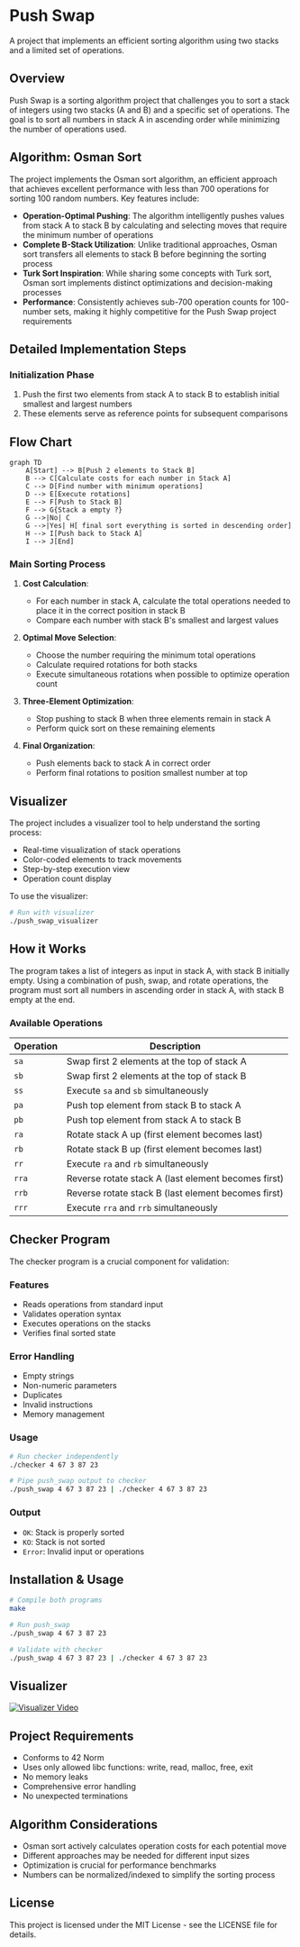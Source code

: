 # Push Swap
A project that implements an efficient sorting algorithm using two stacks and a limited set of operations.

## Overview
Push Swap is a sorting algorithm project that challenges you to sort a stack of integers using two stacks (A and B) and a specific set of operations. The goal is to sort all numbers in stack A in ascending order while minimizing the number of operations used.

## Algorithm: Osman Sort
The project implements the Osman sort algorithm, an efficient approach that achieves excellent performance with less than 700 operations for sorting 100 random numbers. Key features include:

- **Operation-Optimal Pushing**: The algorithm intelligently pushes values from stack A to stack B by calculating and selecting moves that require the minimum number of operations
- **Complete B-Stack Utilization**: Unlike traditional approaches, Osman sort transfers all elements to stack B before beginning the sorting process
- **Turk Sort Inspiration**: While sharing some concepts with Turk sort, Osman sort implements distinct optimizations and decision-making processes
- **Performance**: Consistently achieves sub-700 operation counts for 100-number sets, making it highly competitive for the Push Swap project requirements

## Detailed Implementation Steps

### Initialization Phase
1. Push the first two elements from stack A to stack B to establish initial smallest and largest numbers
2. These elements serve as reference points for subsequent comparisons

## Flow Chart
```mermaid
graph TD
    A[Start] --> B[Push 2 elements to Stack B]
    B --> C[Calculate costs for each number in Stack A]
    C --> D[Find number with minimum operations]
    D --> E[Execute rotations]
    E --> F[Push to Stack B]
    F --> G{Stack a empty ?}
    G -->|No| C
    G -->|Yes| H[ final sort everything is sorted in descending order]
    H --> I[Push back to Stack A]
    I --> J[End]
```

### Main Sorting Process
1. **Cost Calculation**:
   - For each number in stack A, calculate the total operations needed to place it in the correct position in stack B
   - Compare each number with stack B's smallest and largest values
   
2. **Optimal Move Selection**:
   - Choose the number requiring the minimum total operations
   - Calculate required rotations for both stacks
   - Execute simultaneous rotations when possible to optimize operation count

3. **Three-Element Optimization**:
   - Stop pushing to stack B when three elements remain in stack A
   - Perform quick sort on these remaining elements

4. **Final Organization**:
   - Push elements back to stack A in correct order
   - Perform final rotations to position smallest number at top

## Visualizer
The project includes a visualizer tool to help understand the sorting process:
- Real-time visualization of stack operations
- Color-coded elements to track movements
- Step-by-step execution view
- Operation count display

To use the visualizer:
```bash
# Run with visualizer
./push_swap_visualizer
```

## How it Works
The program takes a list of integers as input in stack A, with stack B initially empty. Using a combination of push, swap, and rotate operations, the program must sort all numbers in ascending order in stack A, with stack B empty at the end.

### Available Operations
| Operation | Description |
|-----------|-------------|
| `sa` | Swap first 2 elements at the top of stack A |
| `sb` | Swap first 2 elements at the top of stack B |
| `ss` | Execute `sa` and `sb` simultaneously |
| `pa` | Push top element from stack B to stack A |
| `pb` | Push top element from stack A to stack B |
| `ra` | Rotate stack A up (first element becomes last) |
| `rb` | Rotate stack B up (first element becomes last) |
| `rr` | Execute `ra` and `rb` simultaneously |
| `rra` | Reverse rotate stack A (last element becomes first) |
| `rrb` | Reverse rotate stack B (last element becomes first) |
| `rrr` | Execute `rra` and `rrb` simultaneously |

## Checker Program
The checker program is a crucial component for validation:

### Features
- Reads operations from standard input
- Validates operation syntax
- Executes operations on the stacks
- Verifies final sorted state

### Error Handling
- Empty strings
- Non-numeric parameters
- Duplicates
- Invalid instructions
- Memory management

### Usage
```bash
# Run checker independently
./checker 4 67 3 87 23

# Pipe push_swap output to checker
./push_swap 4 67 3 87 23 | ./checker 4 67 3 87 23
```

### Output
- `OK`: Stack is properly sorted
- `KO`: Stack is not sorted
- `Error`: Invalid input or operations

## Installation & Usage
```bash
# Compile both programs
make

# Run push_swap
./push_swap 4 67 3 87 23

# Validate with checker
./push_swap 4 67 3 87 23 | ./checker 4 67 3 87 23
```

## Visualizer
[![Visualizer Video](https://img.youtube.com/vi/your_video_id/0.jpg)](https://www.youtube.com/watch?v=your_video_id)

## Project Requirements
- Conforms to 42 Norm
- Uses only allowed libc functions: write, read, malloc, free, exit
- No memory leaks
- Comprehensive error handling
- No unexpected terminations

## Algorithm Considerations
- Osman sort actively calculates operation costs for each potential move
- Different approaches may be needed for different input sizes
- Optimization is crucial for performance benchmarks
- Numbers can be normalized/indexed to simplify the sorting process

## License
This project is licensed under the MIT License - see the LICENSE file for details.
